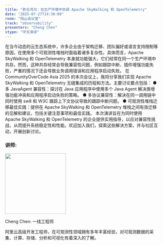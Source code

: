 ```yaml
---
title: "弥合鸿沟：在生产环境中协调 Apache SkyWalking 和 OpenTelemetry"
date: "2025-07-27T14:30:00"
room: "阳山会议室"
track: "observability"
presenters: "Cheng Chen"
stype: "中文演讲"
---
```


在当今动态的云生态系统中，许多企业由于架构迁移、团队偏好或语言支持限制等原因，在使用多个可观测性堆栈时面临着诸多复杂性。具体而言，Apache SkyWalking 和 OpenTelemetry 本身就功能强大，它们经常在同一个生产环境中共存。然而，这种共存经常会导致兼容性问题，例如跟踪中断、插件增强功能失败，严重的情况下还会导致业务调用错误和应用程序启动失败。
在 CommunityOverCode Asia 2025 的本次会议上，我将分享我们实现 Apache SkyWalking 和 OpenTelemetry 无缝集成的历程和方法。主要讨论要点包括：
● 多 JavaAgent 兼容性：探讨在 Java 应用程序中使用多个 Java Agent 解决类增强功能冲突和应用程序启动失败的策略。
● 多协议兼容性：解决在同一调用链中同时使用 sw8 和 W3C 跟踪上下文协议导致的跟踪中断问题。
● 可观测性堆栈迁移最佳实践：提供在 Apache SkyWalking 和 OpenTelemetry 堆栈之间有效迁移的见解和建议，包括关键注意事项和最佳实践。
本次演讲旨在为同时使用 Apache SkyWalking 和 OpenTelemetry 的企业提供实用指导，以应对兼容性挑战，从而提升系统稳定性和性能。欢迎加入我们，探索这些解决方案，并与社区互动，开展创新讨论。

### 讲师:

<img src="https://sessionize.com/image/b6e1-400o400o1-pQaQfhiHLxaGPmnakbBHWu.jpg" width="200" /><br/>

Cheng Chen: 一线工程师

阿里云高级开发工程师，在可观测性领域拥有多年丰富经验，对可观测数据的采集、计算、存储、分析和可视化有着深入的了解。